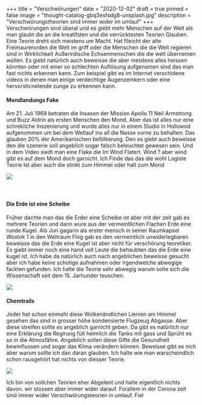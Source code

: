 +++
title = "Verschwörungen"
date = "2020-12-02"
draft = true
pinned = false
image = "thought-catalog-gbq3esfsdg8-unsplash.jpg"
description = "Verschwörungstheorien sind immer wider im umlauf"
+++
Verschwörungen sind überal und es giebt mehr Menschen auf der Welt als man glaubt die an die kreatifsten und die verrücktesten Teorien Glauben. Eine Teorie dreht sich meistens um Macht. Hat fileicht der alte Freimaurerorden die Welt im griff oder die Menschen die die Welt regieren sind in Wirklichkeit Außerirdische Echsenmenschen die die welt übernemen wollen. Es giebt natürlich auch beweisse die aber meistens alles heissen könnten oder mit einer so schlechten Auflösung aufgenomen sind das man fast nichts   erkennen kann. Zum beispiel gibt es im Internet verschidene videos in denen man einige verdechtige Augenzeinkern oder eine hervorshcnelende zunge zu erkennen kann.

#### Mondlandungs Fake

Am 21. Juli 1969 betraten die Insasen der Mission Apollo 11 Neil Armstrong und Buzz Aldrin als ersten Menschen den Mond. Aber das ist alles nur eine schrekliche Inszenierung und wurde alles nur in einem Studio in Hollowod aufgenommen um bei dem Wetlauf ins all die Nasse vorne zu behalten. Das glauben 20% der Amerikanischen befölkerung. Den es giebt auch beweisse den die szenerie soll angeblich sogar falsch beleuchtet gewesen sein. Und in dem Video siedt man eine Flake die Im Wind Flatert. Wind ? aber wind gibt es auf dem Mond doch garnicht. Ich Finde das das die wohl Logiste Teorie Ist aber auch die stinkt zum Himmel oder halt zum Mond

![](nasa-jlv2k_fx0fc-unsplash.jpg)

####  

#### Die Erde ist eine Scheibe

Früher dachte man das die Erder eine Scheibe ist aber mit der zeit gab es mehrere Teorien und dann wure aus der vermeintlichen Flachen Erde eine runde Kugel. Als Juri gagarin als erster mensch in seiner Raumkapsel Wostok 1 in den Weltraum Flog gab es den vermeintlich unwiderlegbaren beweisse das die Erde eine Kugel ist aber nicht für verschörung teoretiker. Es giebt immer noch eine hand voll Leute die behaubten das die Erde eine kugel ist. Ich habe da natürlich auch nach angeblichen beweisse gesucht aber ich habe keine schotige aufnahmen oder irgendwelche abwegige fackten gefunden. Ich halte die Teorie sehr abwegig warum solte sich die Wissenschaft seit dem 15. Jarhunder teuschen.

![](actionvance-t7el2ig3jmc-unsplash-6.jpg)

#### Chemtrails

Jeder hat schon einmahl diese Wolkenändlichen Lienien am Himmel gesehen das sind  in grosser höhe kondensierte Flugzeug Abgasse. Aber diese streifen sollte es angeblich garnicht geben. Da gibt es natürlich nur eine Erklärung die Regirung fült heimlich die Tanks mit gass und Sprüht es so in die Atmosfähre. Angeblich sollen diese Gifte die Gesundheit bewinflussen und sogar das Klima verändern können. Beweisse gibt es nich aber warum sollte ich dan daran glauben. Ich halte wie man warscheindlich schon rausgehört hat nichts von diesser Teorie.

![](bing-hui-yau-xgiwedov7x8-unsplash-5.jpg)

Ich bin von sollchen Teorien eher Abgelent und halte eigentlich nichts davon. wir stossen aber immer wider darauf. Forallem in der Corona zeit sind immer wider Verschwörungsteorien in umlauf. Fiel